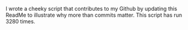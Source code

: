 I wrote a cheeky script that contributes to my Github by updating this ReadMe to illustrate why more than commits matter. This script has run 3280 times.